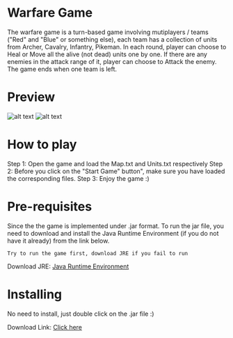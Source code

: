 # Warfare Game

The warfare game is a turn-based game involving mutiplayers / teams ("Red" and "Blue" or something else), each team has a collection of units from Archer, Cavalry, Infantry, Pikeman. In each round, player can choose to Heal or Move all the alive (not dead) units one by one. If there are any enemies in the attack range of it, player can choose to Attack the enemy. The game ends when one team is left.

# Preview
![alt text](https://user-images.githubusercontent.com/28923318/33528024-93267196-d895-11e7-93a4-6bed6d8b48ec.jpg)
![alt text](https://user-images.githubusercontent.com/28923318/33528025-9665c76c-d895-11e7-82dd-1f7c92fd910f.jpg)

# How to play

Step 1: Open the game and load the Map.txt and Units.txt respectively
Step 2: Before you click on the "Start Game" button", make sure you have loaded the corresponding files.
Step 3: Enjoy the game :)

# Pre-requisites
Since the the game is implemented under .jar format. To run the jar file, you need to download and install the Java Runtime Environment (if you do not have it already) from the link below.

```
Try to run the game first, download JRE if you fail to run
```
Download JRE: [Java Runtime Environment](https://www.java.com/en/download/)

# Installing

No need to install, just double click on the .jar file :)


Download Link: 
[Click here](https://drive.google.com/open?id=1TX8wsxdsEn8ihTflE5I6PB-Hu40O9B0r)




